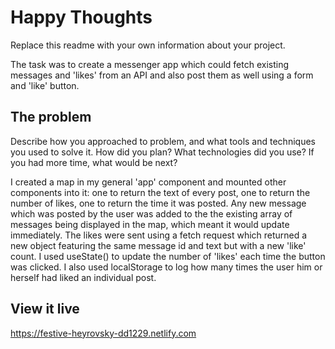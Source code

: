 # Happy Thoughts

Replace this readme with your own information about your project.

The task was to create a messenger app which could fetch existing messages and 'likes' from an API and also
post them as well using a form and 'like' button. 

## The problem

Describe how you approached to problem, and what tools and techniques you used to solve it. How did you plan? What technologies did you use? If you had more time, what would be next?

I created a map in my general 'app' component and mounted other components into it: one to return the text of every post, one to return the number of likes, one to return the time it was posted. Any new message which was posted by the user
was added to the the existing array of messages being displayed in the map, which meant it would update immediately. 
The likes were sent using a fetch request which returned a new object featuring the same message id and text but with a new
'like' count. I used useState() to update the number of 'likes' each time the button was clicked. I also used localStorage
to log how many times the user him or herself had liked an individual post. 

## View it live

https://festive-heyrovsky-dd1229.netlify.com
